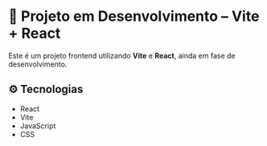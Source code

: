 # 🚧 Projeto em Desenvolvimento – Vite + React

Este é um projeto frontend utilizando **Vite** e **React**, ainda em fase de desenvolvimento.

## ⚙️ Tecnologias

- React
- Vite
- JavaScript
- CSS

